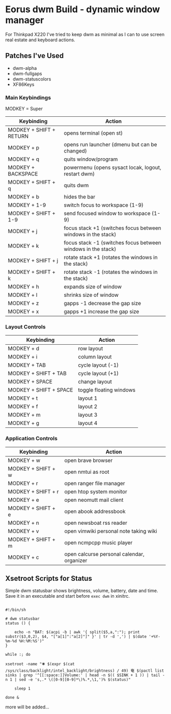 # Eorus dwm Build - dynamic window manager

For Thinkpad X220 I've tried to keep dwm as minimal as I can to use screen real estate and keyboard actions.

## Patches I've Used

* dwm-alpha
* dwm-fullgaps
* dwm-statuscolors
* XF86Keys


### Main Keybindings

MODKEY = Super

| Keybinding               | Action                                                        |
| ------------------------ | ------------------------------------------------------------- |
| MODKEY + SHIFT + RETURN  | opens terminal (open st)                                      |
| MODKEY + p               | opens run launcher (dmenu but can be changed)                 |
| MODKEY + q               | quits window/program                                          |
| MODKEY + BACKSPACE       | powermenu (opens sysact locak, logout, restart  dwm)          |
| MODKEY + SHIFT + q       | quits dwm                                                     |
| MODKEY + b               | hides the bar                                                 |
| MODKEY + 1-9             | switch focus to workspace (1-9)                               |
| MODKEY + SHIFT + 1-9     | send focused window to workspace (1-9)                        |
| MODKEY + j               | focus stack +1 (switches focus between windows in the stack)  |
| MODKEY + k               | focus stack -1 (switches focus between windows in the stack)  |
| MODKEY + SHIFT + j       | rotate stack +1 (rotates the windows in the stack)            |
| MODKEY + SHIFT + k       | rotate stack -1 (rotates the windows in the stack)            |
| MODKEY + h               | expands size of window                                        |
| MODKEY + l               | shrinks size of window                                        |
| MODKEY + z               | gapps -1  decrease the gap size                               |
| MODKEY + x               | gapps +1  increase the gap size                               |

### Layout Controls

| Keybinding              | Action                    |
| ----------------------- | ------------------------- |
| MODKEY + d              | row layout                |
| MODKEY + i              | column layout             |
| MODKEY + TAB            | cycle layout (-1)         |
| MODKEY + SHIFT + TAB    | cycle layout (+1)         |
| MODKEY + SPACE          | change layout             |
| MODKEY + SHIFT + SPACE  | toggle floating windows   |
| MODKEY + t              | layout 1                  |
| MODKEY + f              | layout 2                  |
| MODKEY + m              | layout 3                  |
| MODKEY + g              | layout 4                  |

### Application Controls

| Keybinding         | Action                                                                         |
| ------------------ | ------------------------------------------------------------------------------ |
| MODKEY + w         | open brave browser                                                             |
| MODKEY + SHIFT + w | open nmtui as root                                                             |
| MODKEY + r         | open ranger file manager                                                       |
| MODKEY + SHIFT + r | open htop system monitor                                                       |
| MODKEY + e         | open neomutt mail client                                                       |
| MODKEY + SHIFT + e | open abook addressbook                                                         |
| MODKEY + n         | open newsboat rss reader                                                       |
| MODKEY + v         | open vimwiki personal note taking wiki                                         |
| MODKEY + SHIFT + m | open ncmpcpp music player                                                      |
| MODKEY + c         | open calcurse personal calendar, organizer                                     |


## Xsetroot Scripts for Status

Simple dwm statusbar shows brightness, volume, battery, date and time. Save it in an executable and start before <code>exec dwm</code> in xinitrc.

<pre><code>
#!/bin/sh

# dwm statusbar
status () {

	echo -n "BAT: $(acpi -b | awk '{ split($5,a,":"); print substr($3,0,2), $4, "["a[1]":"a[2]"]" }' | tr -d ',') | $(date '+%Y-%m-%d %H:%M:%S')"
}

while :; do

xsetroot -name "🞼 $(expr $(cat /sys/class/backlight/intel_backlight/brightness) / 49) 奄 $(pactl list sinks | grep '^[[:space:]]Volume:' | head -n $(( $SINK + 1 )) | tail -n 1 | sed -e 's,.* \([0-9][0-9]*\)%.*,\1,')% $(status)"

	sleep 1

done &
</code></pre>

more will be added...
